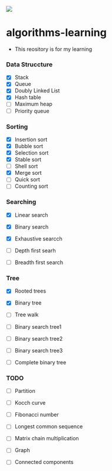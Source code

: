 ![](https://github.com/kzmat/algorhythm-learning/workflows/Node%20CI/badge.svg)


# algorithms-learning
 - This reository is for my learning

### Data Struccture
- [X] Stack
- [X] Queue
- [x] Doubly Linked List
- [x] Hash table
- [ ] Maximum heap
- [ ] Priority queue

### Sorting
- [X] Insertion sort
- [X] Bubble sort
- [X] Selection sort
- [x] Stable sort
- [ ] Shell sort
- [X] Merge sort
- [ ] Quick sort
- [ ] Counting sort

### Searching
- [x] Linear search
- [x] Binary search
- [x] Exhaustive searcch
- [ ] Depth first searh
- [ ] Breadth first search


### Tree
- [x] Rooted trees
- [x] Binary tree
- [ ] Tree walk
- [ ] Binary search tree1
- [ ] Binary search tree2
- [ ] Binary search tree3
- [ ] Complete binary tree



### TODO

- [ ] Partition


- [ ] Kocch curve
- [ ] Fibonacci number
- [ ] Longest common sequence
- [ ] Matrix chain multiplication
- [ ] Graph
- [ ] Connected components

